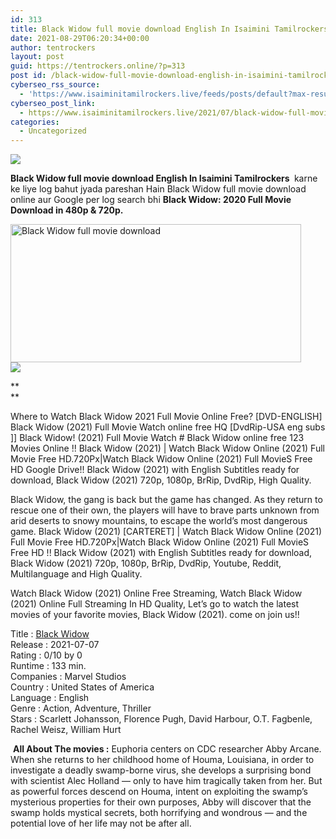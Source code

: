 ```yaml
---
id: 313
title: Black Widow full movie download English In Isaimini Tamilrockers
date: 2021-08-29T06:20:34+00:00
author: tentrockers
layout: post
guid: https://tentrockers.online/?p=313
post id: /black-widow-full-movie-download-english-in-isaimini-tamilrockers/
cyberseo_rss_source:
  - 'https://www.isaiminitamilrockers.live/feeds/posts/default?max-results=150&start-index=1'
cyberseo_post_link:
  - https://www.isaiminitamilrockers.live/2021/07/black-widow-full-movie-download-english.html
categories:
  - Uncategorized
---
```

<div class="media_block">
  <img src="https://1.bp.blogspot.com/-bW2MhRMfW8c/YOkVlOCKBtI/AAAAAAAABBQ/pHjpBg-s99ckjLZTx6VDTjtA9Heg1GNZQCLcBGAsYHQ/s72-w465-h221-c/df562e05647fb41471b1e12e4dd23ec3.jpg" class="media_thumbnail" />
</div>

<meta content="Black Widow full movie download English In Isaimini Tamilrockers&nbsp; &nbsp;karne ke liye log bahut jyada pareshan Hain Black Widow full movie&nbsp;downlo..." name="twitter:description" />

  


<center>
</center>

**Black Widow full movie download English In Isaimini Tamilrockers&nbsp;**&nbsp;karne ke liye log bahut jyada pareshan Hain Black Widow full movie&nbsp;download online&nbsp;aur Google per log search bhi&nbsp;**Black Widow: 2020 Full Movie Download in 480p & 720p.**

<div class="separator">
  <a href="https://1.bp.blogspot.com/-bW2MhRMfW8c/YOkVlOCKBtI/AAAAAAAABBQ/pHjpBg-s99ckjLZTx6VDTjtA9Heg1GNZQCLcBGAsYHQ/s1600/df562e05647fb41471b1e12e4dd23ec3.jpg"><img loading="lazy" alt="Black Widow full movie download" border="0" data-original-height="900" data-original-width="1600" height="221" src="https://1.bp.blogspot.com/-bW2MhRMfW8c/YOkVlOCKBtI/AAAAAAAABBQ/pHjpBg-s99ckjLZTx6VDTjtA9Heg1GNZQCLcBGAsYHQ/w465-h221/df562e05647fb41471b1e12e4dd23ec3.jpg" width="465" /></a>
</div>



<div class="separator">
  <a href="https://www.tamilrockers.co.nz/black-widow-full-movie-download-english-in-tamilrockers/"><img border="0" data-original-height="250" data-original-width="300" src="https://1.bp.blogspot.com/-nfbzYVobUik/YMlpOerzdgI/AAAAAAAAA3Y/aAupsOUs_WMY6Lv7R1OtZhI6OqaRh-YAwCPcBGAYYCw/s0/e854879156f0849f3d27a89db88ed039.png" /></a>
</div>

**  
** 

<p dir="ltr">
  Where to Watch Black Widow 2021 Full Movie Online Free? [DVD-ENGLISH] Black Widow (2021) Full Movie Watch online free HQ [DvdRip-USA eng subs ]] Black Widow! (2021) Full Movie Watch # Black Widow online free 123 Movies Online !! Black Widow (2021) | Watch Black Widow Online (2021) Full Movie Free HD.720Px|Watch Black Widow Online (2021) Full MovieS Free HD Google Drive!! Black Widow (2021) with English Subtitles ready for download, Black Widow (2021) 720p, 1080p, BrRip, DvdRip, High Quality.
</p>

<p dir="ltr">
  Black Widow, the gang is back but the game has changed. As they return to rescue one of their own, the players will have to brave parts unknown from arid deserts to snowy mountains, to escape the world’s most dangerous game. Black Widow (2021) [CARTERET] | Watch Black Widow Online (2021) Full Movie Free HD.720Px|Watch Black Widow Online (2021) Full MovieS Free HD !! Black Widow (2021) with English Subtitles ready for download, Black Widow (2021) 720p, 1080p, BrRip, DvdRip, Youtube, Reddit, Multilanguage and High Quality.
</p>

<p dir="ltr">
  Watch Black Widow (2021) Online Free Streaming, Watch Black Widow (2021) Online Full Streaming In HD Quality, Let’s go to watch the latest movies of your favorite movies, Black Widow (2021). come on join us!!
</p>

Title : [Black Widow](https://www.tamilrockers.co.nz/black-widow-2021-full-movie-download-online-tamilrockers/)  
Release : 2021-07-07  
Rating : 0/10 by 0  
Runtime : 133 min.  
Companies : Marvel Studios  
Country : United States of America  
Language : English  
Genre : Action, Adventure, Thriller  
Stars : Scarlett Johansson, Florence Pugh, David Harbour, O.T. Fagbenle, Rachel Weisz, William Hurt

&nbsp;**All About The movies :** Euphoria centers on CDC researcher Abby Arcane. When she returns to her childhood home of Houma, Louisiana, in order to investigate a deadly swamp-borne virus, she develops a surprising bond with scientist Alec Holland — only to have him tragically taken from her. But as powerful forces descend on Houma, intent on exploiting the swamp’s mysterious properties for their own purposes, Abby will discover that the swamp holds mystical secrets, both horrifying and wondrous — and the potential love of her life may not be after all.

<center>
</center>